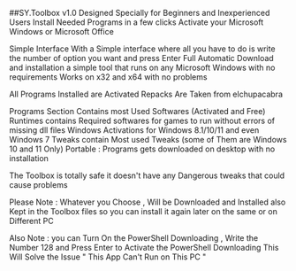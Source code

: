 ##SY.Toolbox v1.0
Designed Specially for Beginners and Inexperienced Users
Install Needed Programs in a few clicks
Activate your Microsoft Windows or Microsoft Office



Simple Interface
With a Simple interface where all you have to do is write the number of option you want and press Enter
Full Automatic Download and installation
a simple tool that runs on any Microsoft Windows with no requirements
Works on x32 and x64 with no problems

All Programs Installed are Activated
Repacks Are Taken from elchupacabra

Programs Section Contains most Used Softwares (Activated and Free)
Runtimes contains Required softwares for games to run without errors of missing dll files
Windows Activations for Windows 8.1/10/11 and even Windows 7
Tweaks contain Most used Tweaks (some of Them are Windows 10 and 11 Only)
Portable : Programs gets downloaded on desktop with no installation

The Toolbox is totally safe it doesn't have any Dangerous tweaks that could cause problems

Please Note :
Whatever you Choose , Will be Downloaded and Installed also Kept in the Toolbox files
so you can install it again later on the same or on Different PC

Also Note :
you can Turn On the PowerShell Downloading ,
Write the Number 128 and Press Enter to Activate the PowerShell Downloading
This Will Solve the Issue " This App Can't Run on This PC "
